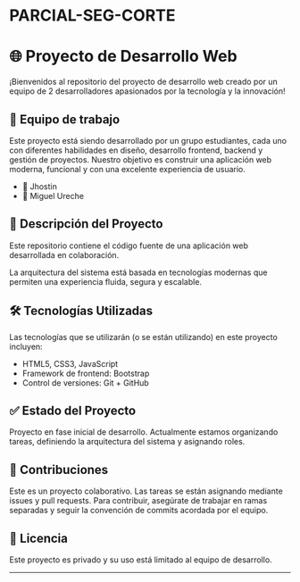 # PARCIAL-SEG-CORTE

# 🌐 Proyecto de Desarrollo Web

¡Bienvenidos al repositorio del proyecto de desarrollo web creado por un equipo de 2 desarrolladores apasionados por la tecnología y la innovación!

## 👥 Equipo de trabajo

Este proyecto está siendo desarrollado por un grupo estudiantes, cada uno con diferentes habilidades en diseño, desarrollo frontend, backend y gestión de proyectos. Nuestro objetivo es construir una aplicación web moderna, funcional y con una excelente experiencia de usuario.

- 👤 Jhostin 
- 👤 Miguel Ureche

## 📝 Descripción del Proyecto

Este repositorio contiene el código fuente de una aplicación web desarrollada en colaboración.

La arquitectura del sistema está basada en tecnologías modernas que permiten una experiencia fluida, segura y escalable.

## 🛠️ Tecnologías Utilizadas

Las tecnologías que se utilizarán (o se están utilizando) en este proyecto incluyen:

- HTML5, CSS3, JavaScript
- Framework de frontend: Bootstrap
- Control de versiones: Git + GitHub

## ✅ Estado del Proyecto

Proyecto en fase inicial de desarrollo. Actualmente estamos organizando tareas, definiendo la arquitectura del sistema y asignando roles.

## 🤝 Contribuciones

Este es un proyecto colaborativo. Las tareas se están asignando mediante issues y pull requests. Para contribuir, asegúrate de trabajar en ramas separadas y seguir la convención de commits acordada por el equipo.

## 📄 Licencia

Este proyecto es privado y su uso está limitado al equipo de desarrollo.

---
